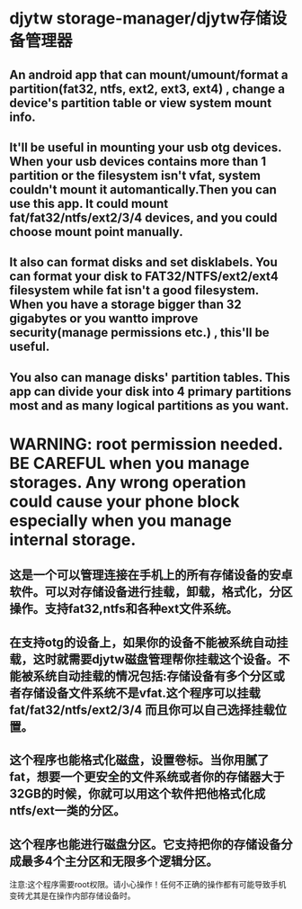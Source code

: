 djytw storage-manager/djytw存储设备管理器
===============

  An android app that can mount/umount/format a partition(fat32, ntfs, ext2, ext3, ext4) , change a device's partition table or view system mount info.
--------------
  It'll be useful in mounting your usb otg devices. When your usb devices contains more than 1 partition or the filesystem isn't vfat, system couldn't mount it automantically.Then you can use this app.
  It could mount fat/fat32/ntfs/ext2/3/4 devices, and you could choose mount point manually.
--------------
  It also can format disks and set disklabels. You can format your disk to FAT32/NTFS/ext2/ext4 filesystem while fat isn't a good filesystem. When you have a storage bigger than 32 gigabytes or you wantto improve security(manage permissions etc.) , this'll be useful.
-------------
  You also can manage disks' partition tables. This app can divide your disk into 4 primary partitions most and as many logical partitions as you want.
-------------
WARNING:  root permission needed.
BE CAREFUL when you manage storages.
Any wrong operation could cause your phone block especially when you manage internal storage.
===============
  这是一个可以管理连接在手机上的所有存储设备的安卓软件。可以对存储设备进行挂载，卸载，格式化，分区操作。支持fat32,ntfs和各种ext文件系统。
-------------
  在支持otg的设备上，如果你的设备不能被系统自动挂载，这时就需要djytw磁盘管理帮你挂载这个设备。不能被系统自动挂载的情况包括:存储设备有多个分区或者存储设备文件系统不是vfat.这个程序可以挂载fat/fat32/ntfs/ext2/3/4 而且你可以自己选择挂载位置。
-------------
  这个程序也能格式化磁盘，设置卷标。当你用腻了fat，想要一个更安全的文件系统或者你的存储器大于32GB的时候，你就可以用这个软件把他格式化成ntfs/ext一类的分区。
-------------
  这个程序也能进行磁盘分区。它支持把你的存储设备分成最多4个主分区和无限多个逻辑分区。
-------------
注意:这个程序需要root权限。请小心操作！任何不正确的操作都有可能导致手机变砖尤其是在操作内部存储设备时。
